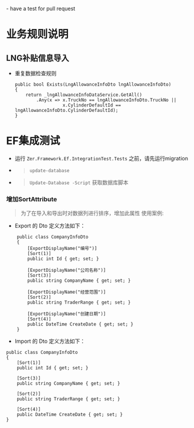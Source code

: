 ﻿
- have a test for pull request

# 业务规则说明
## LNG补贴信息导入
- 重复数据检查规则
    ```
    public bool Exists(LngAllowanceInfoDto lngAllowanceInfoDto)
    {
    	return _lngAllowanceInfoDataService.GetAll()
    		.Any(x => x.TruckNo == lngAllowanceInfoDto.TruckNo ||
    				  x.CylinderDefaultId == lngAllowanceInfoDto.CylinderDefaultId);
    }
    ```

# EF集成测试
- 运行 ```Zer.Framework.Ef.IntegrationTest.Tests``` 之前，请先运行migration
- > ```update-database```
- > ```Update-Database -Script``` 获取数据库脚本

### 增加SortAttribute 
> 为了在导入和导出时对数据列进行排序，增加此属性
> 使用案例:

- Export 的 Dto 定义方法如下：

```
    public class CompanyInfoDto
    {
        [ExportDisplayName("编号")]
        [Sort(1)]
        public int Id { get; set; }

        [ExportDisplayName("公司名称")]
        [Sort(3)]
        public string CompanyName { get; set; }

        [ExportDisplayName("经营范围")]
        [Sort(2)]
        public string TraderRange { get; set; }

        [ExportDisplayName("创建日期")]
        [Sort(4)]
        public DateTime CreateDate { get; set; }
    }
```

- Import 的 Dto 定义方法如下：

```
public class CompanyInfoDto
{
    [Sort(1)]
    public int Id { get; set; }

    [Sort(3)]
    public string CompanyName { get; set; }

    [Sort(2)]
    public string TraderRange { get; set; }

    [Sort(4)]
    public DateTime CreateDate { get; set; }
}
```
